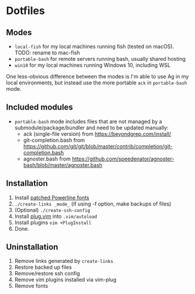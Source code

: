 # Dotfiles

## Modes
* `local-fish` for my local machines running fish (tested on macOS). TODO: rename to mac-fish
* `portable-bash` for remote servers running bash, usually shared hosting
* `win10` for my local machines running Windows 10, including WSL

One less-obvious difference between the modes is I'm able to use Ag in my local environments, but instead use the more portable `ack` in `portable-bash` mode.

## Included modules
* `portable-bash` mode includes files that are not managed by a submodule/package/bundler and need to be updated manually:
    * ack (single-file version) from https://beyondgrep.com/install/
    * git-completion.bash from https://github.com/git/git/blob/master/contrib/completion/git-completion.bash
    * agnoster.bash from https://github.com/speedenator/agnoster-bash/blob/master/agnoster.bash

## Installation
1. Install [patched Powerline fonts](https://github.com/powerline/fonts)
1. `./create-links _mode_` (if using -f option, make backups of files)
1. (Optional) `./create-ssh-config`
1. Install [plug.vim](https://raw.githubusercontent.com/junegunn/vim-plug/master/plug.vim) into `.vim/autoload`
1. Install plugins `vim +PlugInstall`
1. Done.

## Uninstallation
1. Remove links generated by `create-links`
1. Restore backed up files
1. Remove/restore ssh config
1. Remove vim plugins installed via vim-plug
1. Remove fonts
